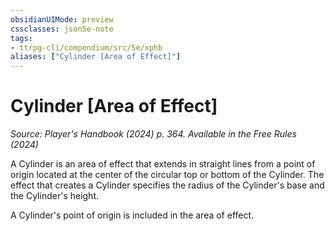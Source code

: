 ```yaml
---
obsidianUIMode: preview
cssclasses: json5e-note
tags:
- ttrpg-cli/compendium/src/5e/xphb
aliases: ["Cylinder [Area of Effect]"]
---
```

# Cylinder [Area of Effect]
*Source: Player's Handbook (2024) p. 364. Available in the Free Rules (2024)* 

A Cylinder is an area of effect that extends in straight lines from a point of origin located at the center of the circular top or bottom of the Cylinder. The effect that creates a Cylinder specifies the radius of the Cylinder's base and the Cylinder's height.

A Cylinder's point of origin is included in the area of effect.